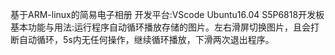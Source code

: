 基于ARM-linux的简易电子相册
开发平台:VScode Ubuntu16.04 S5P6818开发板
基本功能与用法:运行程序自动循环播放存储的图片。左右滑屏切换图片，且会打断自动循环，5s内无任何操作，继续循环播放，下滑两次退出程序。

